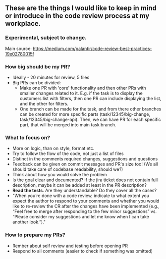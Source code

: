 ## These are the things I would like to keep in mind or introduce in the code review process at my workplace.
### Experimental, subject to change.

Main source: https://medium.com/palantir/code-review-best-practices-19e02780015f

### How big should be my PR?
* Ideally - 20 minutes for review, 5 files
* Big PRs can be divided:
  - Make one PR with 'core' functionality and then other PRs with smaller changes related to it. E.g. if the task is
    to display the customers list with filters, then one PR can include displaying the list, and the other for filters.
  - One branch can be made for the task, and from there other branches can be created for more specific parts (task/12345/big-change, task/12345/big-change-api).
    Then, we can have PR for each specific part, that will be merged into main task branch.

### What to focus on?
 * More on logic, than on style, format etc.
 * Try to follow the flow of the code, not just a list of files
 * Distinct in the comments required changes, suggestions and questions
 * Feedback can be given on commit messages and PR's size too! (We all should take care of codebase readability, should we?)
 * Think about how you would solve the problem
 * Is the goal clear and documented? If the jira ticket does not contain full description, maybe it can be added at least in the PR description?
 * **Read the tests**. Are they understandable? Do they cover all the cases?
 * "When you’re done with a code review, indicate to what extent you expect the author to respond to your comments and whether you would like to re-review the CR after the changes have been implemented (e.g., “Feel free to merge after responding to the few minor suggestions” vs. “Please consider my suggestions and let me know when I can take another look.”)."
 
### How to prepare my PRs?
 * Rember about self review and testing before opening PR
 * Respond to all comments (easier to check if something was omitted)
 
